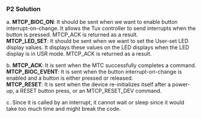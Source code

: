 ### P2 Solution

a.  **MTCP_BIOC_ON**: It should be sent when we want to enable button interrupt-on-change. It allows the Tux controller to send interrupts when the button is pressed. MTCP_ACK is returned as a result.  
    **MTCP_LED_SET**: It should be sent when we want to set the User-set LED display values. It displays these values on the LED displays when the LED display is in USR mode. MTCP_ACK is returned as a result.  

b.  **MTCP_ACK**: It is sent when the MTC successfully completes a command.  
    **MTCP_BIOC_EVENT**: It is sent when the button interrupt-on-change is enabled and a button is either pressed or released.  
    **MTCP_RESET**: It is sent when the device re-initializes itself after a power-up, a RESET button press, or an MTCP_RESET_DEV command.

c.  Since it is called by an interrupt, it cannot wait or sleep since it would take too much time and might break the code.
